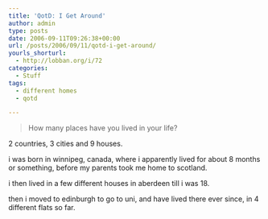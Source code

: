 ```yaml
---
title: 'QotD: I Get Around'
author: admin
type: posts
date: 2006-09-11T09:26:38+00:00
url: /posts/2006/09/11/qotd-i-get-around/
yourls_shorturl:
  - http://lobban.org/i/72
categories:
  - Stuff
tags:
  - different homes
  - qotd

---
```

> How many places have you lived in your life?

2 countries, 3 cities and 9 houses.

i was born in winnipeg, canada, where i apparently lived for about 8 months or something, before my parents took me home to scotland.

i then lived in a few different houses in aberdeen till i was 18.

then i moved to edinburgh to go to uni, and have lived there ever since, in 4 different flats so far.